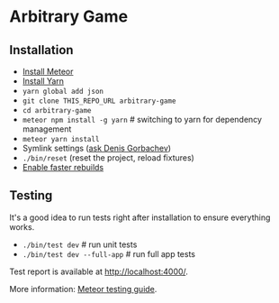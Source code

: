 # Arbitrary Game

## Installation

* [Install Meteor](https://www.meteor.com/install)
* [Install Yarn](https://yarnpkg.com/en/docs/install)
* `yarn global add json`
* `git clone THIS_REPO_URL arbitrary-game`
* `cd arbitrary-game`
* `meteor npm install -g yarn` # switching to yarn for dependency management
* `meteor yarn install`
* Symlink settings ([ask Denis Gorbachev](mailto:denis.d.gorbachev@gmail.com))
* `./bin/reset` (reset the project, reload fixtures)
* [Enable faster rebuilds](https://github.com/meteor/docs/blob/version-NEXT/long-form/file-change-watcher-efficiency.md)

## Testing

It's a good idea to run tests right after installation to ensure everything works.

* `./bin/test dev` # run unit tests
* `./bin/test dev --full-app` # run full app tests

Test report is available at [http://localhost:4000/](http://localhost:4000/).

More information: [Meteor testing guide](https://guide.meteor.com/testing.html).
